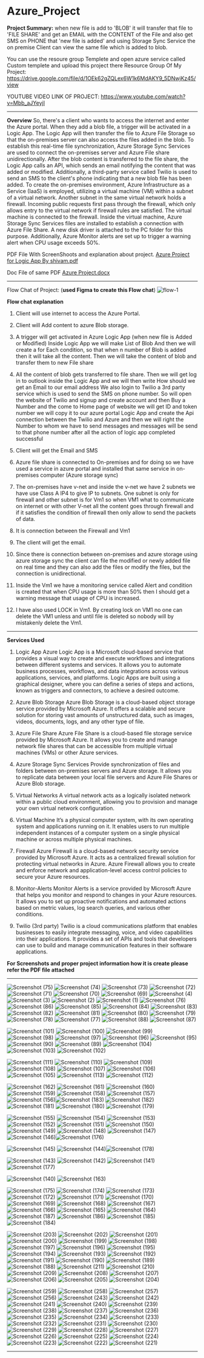 # Azure_Project
**Project Summary:** 
when new file is add to 'BLOB' it will transfer that file to 'FILE SHARE' and get an EMAIL with the CONTENT of the File and also get SMS on PHONE that 'new file is added' and using Storage Sync Service the on premise Client can view the same file which is added to blob.

You can use the resoure group Templete and open azure service called Custom templete and upload this project there
Resource Group Of My Project: https://drive.google.com/file/d/1OEk62gZQLex6W1k6MdAKY9_5DNwjKz45/view


YOUTUBE VIDEO LINK OF PROJECT: https://www.youtube.com/watch?v=Mbb_aJYeyjI

---------------------------------------------------------------------------------------------------------------------------------------------------------------------------------------------------
**Overview**
So, there's a client who wants to access the internet and enter the Azure portal. When they add a blob file, a trigger will be activated in a Logic App. The Logic App will then transfer the file to Azure File Storage so that the on-premises server can also access the files added in the blob. To establish this real-time file synchronization, Azure Storage Sync Services are used to connect the on-premises server and Azure File share unidirectionally.
After the blob content is transferred to the file share, the Logic App calls an API, which sends an email notifying the content that was added or modified. Additionally, a third-party service called Twilio is used to send an SMS to the client's phone indicating that a new blob file has been added.
To create the on-premises environment, Azure Infrastructure as a Service (IaaS) is employed, utilizing a virtual machine (VM) within a subnet of a virtual network. Another subnet in the same virtual network holds a firewall. Incoming public requests first pass through the firewall, which only allows entry to the virtual network if firewall rules are satisfied. The virtual machine is connected to the firewall.
Inside the virtual machine, Azure Storage Sync Services files are installed to establish a connection with Azure File Share. A new disk driver is attached to the PC folder for this purpose. Additionally, Azure Monitor alerts are set up to trigger a warning alert when CPU usage exceeds 50%.

PDF File With ScreenShoots and explanation about project.
[Azure Project for Logic App By shivam.pdf](https://github.com/ShivamPratap2409/Azure_Project/files/13162108/Azure.Project.for.Logic.App.By.shivam.pdf)

Doc File of same PDF
[Azure Project.docx](https://github.com/ShivamPratap2409/Azure_Project/files/13162111/Azure.Project.docx)

--------------------------------------------------------------------------------------------------------------------------------------------------------------------------------------------------




Flow Chat of Project: (__used Figma to create this Flow chat__)
![flow-1](https://github.com/ShivamPratap2409/Azure_Project/assets/140940680/7392ff3a-1511-4b1d-946f-010fe8d48065)




**Flow chat explanation** 

1.	Client will use internet to access the Azure Portal.

2.	Client will Add content to azure Blob storage. 

3.	A trigger will get activated in Azure Logic App (when new file is Added or Modified)
Inside Logic App we will make List of Blob 
And then we will create a for Each condition, so that when n number of Blob is added then it will take all the content.
Then we will take the content of blob and transfer them to new File share 

4.	All the content of blob gets transferred to file share. 
Then we will get log in to outlook inside the Logic App and we will then write How should we get an Email to our email address
We also login to Twilio a 3rd party service which is used to send the SMS on phone number. 
So will open the website of Twilio and signup and create account and then Buy a Number and the come to Home page of website we will get ID and token number we will copy it to our azure portal Logic App and create the Api connection between the Twilio and Azure and then we will right the Number to whom we have to send messages and messages will be send to that phone number after all the action of logic app completed successful 

5.	Client will get the Email and SMS 

6.	Azure file share is connected to On-premises and for doing so we have used a service in azure portal and installed that same service in on-premises computer (Azure storage sync)

7.	The on-premises have v-net and inside the v-net we have 2 subnets we have use Class A IP4 to give IP to subnets.
One subnet is only for firewall and other subnet is for Vm1 so when VM1 what to communicate on internet or with other V-net all the content goes through firewall and if it satisfies the condition of firewall then only allow to send the packets of data.

8.	It is connection between the Firewall and Vm1 

9.	The client will get the email. 

10.	Since there is connection between on-premises and azure storage using azure storage sync the client can file the modified or newly added file on real time and they can also add the files or modify the files, but the connection is unidirectional.

11.	Inside the Vm1 we have a monitoring service called Alert and condition is created that when CPU usage is more than 50% then I should get a warning message that usage of CPU is increased.

12.	I have also used LOCK in Vm1. By creating lock on VM1 no one can delete the VM1 unless and until file is deleted so nobody will by mistakenly delete the Vm1.

-----------------------------------------------------------------------------------------------------------------------------------------------------------------------------------------------------------

**Services Used** 

1. Logic App
Azure Logic App is a Microsoft cloud-based service that provides a visual way to create and execute workflows and integrations between different systems and services. It allows you to automate business processes, workflows, and data integrations across various applications, services, and platforms. Logic Apps are built using a graphical designer, where you can define a series of steps and actions, known as triggers and connectors, to achieve a desired outcome.

2. Azure Blob Storage
Azure Blob Storage is a cloud-based object storage service provided by Microsoft Azure. It offers a scalable and secure solution for storing vast amounts of unstructured data, such as images, videos, documents, logs, and any other type of file.

3. Azure File Share
Azure File Share is a cloud-based file storage service provided by Microsoft Azure. It allows you to create and manage network file shares that can be accessible from multiple virtual machines (VMs) or other Azure services.

4. Azure Storage Sync Services
Provide synchronization of files and folders between on-premises servers and Azure storage. It allows you to replicate data between your local file servers and Azure File Shares or Azure Blob storage.

5. Virtual Networks
A virtual network acts as a logically isolated network within a public cloud environment, allowing you to provision and manage your own virtual network configuration.

6. Virtual Machine
It’s a physical computer system, with its own operating system and applications running on it. It enables users to run multiple independent instances of a computer system on a single physical machine or across multiple physical machines.

7. Firewall
Azure Firewall is a cloud-based network security service provided by Microsoft Azure. It acts as a centralized firewall solution for protecting virtual networks in Azure. Azure Firewall allows you to create and enforce network and application-level access control policies to secure your Azure resources. 

8. Monitor-Alerts
Monitor Alerts is a service provided by Microsoft Azure that helps you monitor and respond to changes in your Azure resources. It allows you to set up proactive notifications and automated actions based on metric values, log search queries, and various other conditions.

9. Twilio (3rd party)
Twilio is a cloud communications platform that enables businesses to easily integrate messaging, voice, and video capabilities into their applications. It provides a set of APIs and tools that developers can use to build and manage communication features in their software applications.


__For Screenshots and proper project information how it is create please refer the PDF file attached__

____________________________________________________________________________________________________________________________________________________________________________________

![Screenshot (75)](https://github.com/ShivamPratap2409/Azure_Project/assets/140940680/fd950ab4-000a-499f-b64f-02c33a35fd8c)
![Screenshot (74)](https://github.com/ShivamPratap2409/Azure_Project/assets/140940680/ffc112a4-e342-4896-8389-aa41f425d528)
![Screenshot (73)](https://github.com/ShivamPratap2409/Azure_Project/assets/140940680/1df05315-05db-47fe-aa24-87042104861c)
![Screenshot (72)](https://github.com/ShivamPratap2409/Azure_Project/assets/140940680/2a9995ee-7f50-4ffd-8a41-c043c0059354)
![Screenshot (71)](https://github.com/ShivamPratap2409/Azure_Project/assets/140940680/0a7a5ca7-3a8a-4384-8bc8-bc309d58b059)
![Screenshot (70)](https://github.com/ShivamPratap2409/Azure_Project/assets/140940680/ac4d1eea-a8db-4ab8-8a68-5af959443d6e)
![Screenshot (69)](https://github.com/ShivamPratap2409/Azure_Project/assets/140940680/420cbac1-7a96-41a4-9952-61a90e47df04)
![Screenshot (4)](https://github.com/ShivamPratap2409/Azure_Project/assets/140940680/56e04d12-8cbf-4d5e-8502-d59e6d7b5ea6)
![Screenshot (3)](https://github.com/ShivamPratap2409/Azure_Project/assets/140940680/a969b32c-cf5e-4c55-8011-81eb25e96905)
![Screenshot (2)](https://github.com/ShivamPratap2409/Azure_Project/assets/140940680/f844455c-e5e7-45a3-8a90-a67c3c09d0b7)
![Screenshot (1)](https://github.com/ShivamPratap2409/Azure_Project/assets/140940680/cabacd7d-f14e-4f68-b9e7-89357b0e2ade)
![Screenshot (76)](https://github.com/ShivamPratap2409/Azure_Project/assets/140940680/55a47cfd-eb00-4349-836c-876afcb81858)
![Screenshot (86)](https://github.com/ShivamPratap2409/Azure_Project/assets/140940680/d05f8939-cda4-49a1-90be-5b3d722d3935)
![Screenshot (85)](https://github.com/ShivamPratap2409/Azure_Project/assets/140940680/70df9ca1-e687-4142-b05f-c6e051872791)
![Screenshot (84)](https://github.com/ShivamPratap2409/Azure_Project/assets/140940680/8dbe4841-b63c-4ce9-a0e7-fb30d870c222)
![Screenshot (83)](https://github.com/ShivamPratap2409/Azure_Project/assets/140940680/cfc22414-67b8-42f4-bc32-230b27fd9941)
![Screenshot (82)](https://github.com/ShivamPratap2409/Azure_Project/assets/140940680/3e05c4bf-38dd-4f90-9db2-7ea6b6346d5c)
![Screenshot (81)](https://github.com/ShivamPratap2409/Azure_Project/assets/140940680/6caf6e97-5d92-4c94-9f54-938775f03974)
![Screenshot (80)](https://github.com/ShivamPratap2409/Azure_Project/assets/140940680/8b60b3ae-0203-4900-afef-7a83f8f64d0b)
![Screenshot (79)](https://github.com/ShivamPratap2409/Azure_Project/assets/140940680/bf5dea2f-fb99-429d-b6f6-818efb18b629)
![Screenshot (78)](https://github.com/ShivamPratap2409/Azure_Project/assets/140940680/4a770c34-3fb3-42b7-927f-77ffca9ad350)
![Screenshot (77)](https://github.com/ShivamPratap2409/Azure_Project/assets/140940680/c36747ef-b1b8-4a45-914c-e489386c69db)
![Screenshot (88)](https://github.com/ShivamPratap2409/Azure_Project/assets/140940680/8ad6774d-2672-4b69-8ce3-0846d4bb99b4)
![Screenshot (87)](https://github.com/ShivamPratap2409/Azure_Project/assets/140940680/cb36c6e7-8092-4bb2-8ba2-091f81a54e5b)


![Screenshot (101)](https://github.com/ShivamPratap2409/Azure_Project/assets/140940680/0dce44fd-5ecd-4f8f-b18a-ebce73ef005b)
![Screenshot (100)](https://github.com/ShivamPratap2409/Azure_Project/assets/140940680/0c4e16e1-c099-4aa3-a829-80fe57a096c1)
![Screenshot (99)](https://github.com/ShivamPratap2409/Azure_Project/assets/140940680/07436e46-bae5-41ab-9536-d266ccfa9ac9)
![Screenshot (98)](https://github.com/ShivamPratap2409/Azure_Project/assets/140940680/c87270dd-48ad-4004-a9f9-44754dc98b4b)
![Screenshot (97)](https://github.com/ShivamPratap2409/Azure_Project/assets/140940680/3792dd09-6a0e-479a-bfc8-8ff09ebb6fe5)
![Screenshot (96)](https://github.com/ShivamPratap2409/Azure_Project/assets/140940680/9c178a34-beaa-4160-9fca-1397b6f9b25a)
![Screenshot (95)](https://github.com/ShivamPratap2409/Azure_Project/assets/140940680/f9c01124-87af-4609-a37d-6e3058e7e45c)
![Screenshot (90)](https://github.com/ShivamPratap2409/Azure_Project/assets/140940680/e8f41705-bc94-49d2-b55a-a46d97a134cf)
![Screenshot (89)](https://github.com/ShivamPratap2409/Azure_Project/assets/140940680/c352e82a-cc30-4654-b4fe-5b300dda4bbe)
![Screenshot (104)](https://github.com/ShivamPratap2409/Azure_Project/assets/140940680/25e82071-0a31-42d2-81b7-3d73effd537f)
![Screenshot (103)](https://github.com/ShivamPratap2409/Azure_Project/assets/140940680/18c5857a-3c53-4881-9222-3b1fbb115fe7)
![Screenshot (102)](https://github.com/ShivamPratap2409/Azure_Project/assets/140940680/6c3c7f62-40a7-4202-967e-ed403798376e)

![Screenshot (111)](https://github.com/ShivamPratap2409/Azure_Project/assets/140940680/91e9cac9-3f91-4a56-8d55-3ff024b30a42)
![Screenshot (110)](https://github.com/ShivamPratap2409/Azure_Project/assets/140940680/747089fe-c933-425c-8ee8-0bde26cb1d96)
![Screenshot (109)](https://github.com/ShivamPratap2409/Azure_Project/assets/140940680/6da30f03-c405-4c8a-9d50-7426cc2d4bcf)
![Screenshot (108)](https://github.com/ShivamPratap2409/Azure_Project/assets/140940680/ad7a4945-5ed6-4474-858c-be664af69762)
![Screenshot (107)](https://github.com/ShivamPratap2409/Azure_Project/assets/140940680/97ba3d4d-caad-4562-bd73-401c1ea0cf19)
![Screenshot (106)](https://github.com/ShivamPratap2409/Azure_Project/assets/140940680/2dd7605f-e1ad-4160-8791-c00804aa7adc)
![Screenshot (105)](https://github.com/ShivamPratap2409/Azure_Project/assets/140940680/8de31864-e1bb-4186-99e3-2f394ca32c70)
![Screenshot (113)](https://github.com/ShivamPratap2409/Azure_Project/assets/140940680/8f768a60-68dd-4221-93b5-18ece1f729b4)
![Screenshot (112)](https://github.com/ShivamPratap2409/Azure_Project/assets/140940680/29c0d1f4-d5d6-4a6f-80dc-e771234345d4)


![Screenshot (162)](https://github.com/ShivamPratap2409/Azure_Project/assets/140940680/7e57c918-767c-4c39-8bd7-fe4be43bbf6a)
![Screenshot (161)](https://github.com/ShivamPratap2409/Azure_Project/assets/140940680/487f8374-01a6-4107-ab36-d78f233d96c0)
![Screenshot (160)](https://github.com/ShivamPratap2409/Azure_Project/assets/140940680/b84867ce-f6ad-4d9e-8f83-98aa3255f64f)
![Screenshot (159)](https://github.com/ShivamPratap2409/Azure_Project/assets/140940680/89d3ceec-93e5-4dc0-bc3a-875770df3ada)
![Screenshot (158)](https://github.com/ShivamPratap2409/Azure_Project/assets/140940680/aedd951d-4785-4c2e-b8d5-82aac1d223a2)
![Screenshot (157)](https://github.com/ShivamPratap2409/Azure_Project/assets/140940680/99770dfe-cb22-4f57-816f-6cf112545b86)
![Screenshot (156)](https://github.com/ShivamPratap2409/Azure_Project/assets/140940680/0d4d4ada-f800-4aa2-87ef-318bbc5d7dd0)![Screenshot (183)](https://github.com/ShivamPratap2409/Azure_Project/assets/140940680/638b1866-9a32-4260-b680-a3937431c045)
![Screenshot (182)](https://github.com/ShivamPratap2409/Azure_Project/assets/140940680/821a274a-e191-441e-9e53-9d382fc3af5c)
![Screenshot (181)](https://github.com/ShivamPratap2409/Azure_Project/assets/140940680/71000c37-0e06-46ff-84d7-75067fe5be70)
![Screenshot (180)](https://github.com/ShivamPratap2409/Azure_Project/assets/140940680/5edeb826-6230-49b4-89b2-0b9e856bca33)
![Screenshot (179)](https://github.com/ShivamPratap2409/Azure_Project/assets/140940680/8b136c9c-4ce7-4742-adfd-7c5c10d99ec3)

![Screenshot (155)](https://github.com/ShivamPratap2409/Azure_Project/assets/140940680/0afa253c-bd4b-46a5-a29f-812a6c67c645)
![Screenshot (154)](https://github.com/ShivamPratap2409/Azure_Project/assets/140940680/581575ec-3657-4ff7-a0ea-46ec13a51cec)
![Screenshot (153)](https://github.com/ShivamPratap2409/Azure_Project/assets/140940680/312160fb-568d-48b5-9d4d-34f77917b568)
![Screenshot (152)](https://github.com/ShivamPratap2409/Azure_Project/assets/140940680/0c8b0d79-68eb-4815-a8a2-4794b55efe0e)
![Screenshot (151)](https://github.com/ShivamPratap2409/Azure_Project/assets/140940680/6a6d7cf5-a8ed-4105-b874-7f1653b366dd)
![Screenshot (150)](https://github.com/ShivamPratap2409/Azure_Project/assets/140940680/2bb80dba-b307-4f90-ae30-30edda4c27c9)
![Screenshot (149)](https://github.com/ShivamPratap2409/Azure_Project/assets/140940680/b852453e-352b-4635-8bcb-1f25770ca1e4)
![Screenshot (148)](https://github.com/ShivamPratap2409/Azure_Project/assets/140940680/7958da8f-f4e4-445e-ad56-2d027361e64e)
![Screenshot (147)](https://github.com/ShivamPratap2409/Azure_Project/assets/140940680/48157f07-63b6-49ff-bf7d-6d604cac39a9)
![Screenshot (146)](https://github.com/ShivamPratap2409/Azure_Project/assets/140940680/d3074bd1-5769-4ba0-8e0e-1a60714e081c)![Screenshot (176)](https://github.com/ShivamPratap2409/Azure_Project/assets/140940680/6fbf2c66-1634-4127-86c6-c8100f810a53)

![Screenshot (145)](https://github.com/ShivamPratap2409/Azure_Project/assets/140940680/1fac91d4-06e7-421b-a5b3-78c53a07805e)
![Screenshot (144)](https://github.com/ShivamPratap2409/Azure_Project/assets/140940680/48ca54f0-a9a7-48c7-b1da-45fe39ba64c9)![Screenshot (178)](https://github.com/ShivamPratap2409/Azure_Project/assets/140940680/8e5617ab-6ef4-48ca-a8f5-7b34b157880d)

![Screenshot (143)](https://github.com/ShivamPratap2409/Azure_Project/assets/140940680/ddd0e36f-ba26-4cd9-a986-8790937b8f3e)
![Screenshot (142)](https://github.com/ShivamPratap2409/Azure_Project/assets/140940680/f67a0764-1586-4a9f-802c-f424df4e39f2)
![Screenshot (141)](https://github.com/ShivamPratap2409/Azure_Project/assets/140940680/df72a4f6-3977-417e-b3fa-b1cd867ca07a)![Screenshot (177)](https://github.com/ShivamPratap2409/Azure_Project/assets/140940680/fe19bd24-8095-491c-9599-90b55f20eaca)

![Screenshot (140)](https://github.com/ShivamPratap2409/Azure_Project/assets/140940680/45095f7e-bb5c-4d96-a7a6-63d9a10662b2)
![Screenshot (163)](https://github.com/ShivamPratap2409/Azure_Project/assets/140940680/ce182fc0-0fd5-45ef-a0bd-d968fed6f746)

![Screenshot (175)](https://github.com/ShivamPratap2409/Azure_Project/assets/140940680/c3540358-c71e-46da-a2f0-651b2d0fb867)
![Screenshot (174)](https://github.com/ShivamPratap2409/Azure_Project/assets/140940680/55b074b1-d174-4743-95e8-4515c34af048)
![Screenshot (173)](https://github.com/ShivamPratap2409/Azure_Project/assets/140940680/8a320eb6-97ac-4845-af1e-e3e978966718)
![Screenshot (172)](https://github.com/ShivamPratap2409/Azure_Project/assets/140940680/2995f8f9-a380-44b3-a248-c82dc1560677)
![Screenshot (171)](https://github.com/ShivamPratap2409/Azure_Project/assets/140940680/b1fb6d87-91b9-4594-8041-3cb991052ac7)
![Screenshot (170)](https://github.com/ShivamPratap2409/Azure_Project/assets/140940680/90da2bf9-b65e-41f7-9411-33e34c8243f5)
![Screenshot (169)](https://github.com/ShivamPratap2409/Azure_Project/assets/140940680/5b53cfa3-4671-4a67-b907-a056f01823c1)
![Screenshot (168)](https://github.com/ShivamPratap2409/Azure_Project/assets/140940680/1f367265-d8fb-4360-8462-075cafc153b5)
![Screenshot (167)](https://github.com/ShivamPratap2409/Azure_Project/assets/140940680/12047c13-8f5f-48f8-9e97-f066cc769b33)
![Screenshot (166)](https://github.com/ShivamPratap2409/Azure_Project/assets/140940680/1e6447a7-7f9e-45a6-b68c-911a2f33e13f)
![Screenshot (165)](https://github.com/ShivamPratap2409/Azure_Project/assets/140940680/02b4c91d-ac4e-46f9-972e-af6430d86196)
![Screenshot (164)](https://github.com/ShivamPratap2409/Azure_Project/assets/140940680/eb42220c-a833-4946-ae4e-e05577aa81a2)
![Screenshot (187)](https://github.com/ShivamPratap2409/Azure_Project/assets/140940680/a9bec5ff-a08f-4bb6-9b0e-22b4893b57c3)
![Screenshot (186)](https://github.com/ShivamPratap2409/Azure_Project/assets/140940680/8ab1fde1-7e03-4ed1-9c50-6d62eef78cb2)
![Screenshot (185)](https://github.com/ShivamPratap2409/Azure_Project/assets/140940680/6d01df50-a242-425e-a44d-8f70b987c920)
![Screenshot (184)](https://github.com/ShivamPratap2409/Azure_Project/assets/140940680/3ef3c71e-727d-4991-b331-81df30424aca)



![Screenshot (203)](https://github.com/ShivamPratap2409/Azure_Project/assets/140940680/c29249a8-542d-4a69-aac9-9617d65948be)
![Screenshot (202)](https://github.com/ShivamPratap2409/Azure_Project/assets/140940680/4a21f3f2-bfb2-433b-a970-b40bf058296b)
![Screenshot (201)](https://github.com/ShivamPratap2409/Azure_Project/assets/140940680/ca03d121-43ac-4e2b-a07c-522815f75de9)
![Screenshot (200)](https://github.com/ShivamPratap2409/Azure_Project/assets/140940680/5e723091-874c-4874-8d16-d0cf51affa00)
![Screenshot (199)](https://github.com/ShivamPratap2409/Azure_Project/assets/140940680/e721a1ac-2dd3-4a46-8837-13fe27d9086e)
![Screenshot (198)](https://github.com/ShivamPratap2409/Azure_Project/assets/140940680/c3d08893-7084-434a-9990-7a44b57a5e84)
![Screenshot (197)](https://github.com/ShivamPratap2409/Azure_Project/assets/140940680/68bbe98b-60c3-4c50-a656-d01e670e6866)
![Screenshot (196)](https://github.com/ShivamPratap2409/Azure_Project/assets/140940680/75e1bc8d-8e0c-4839-80da-100f9e0ad586)
![Screenshot (195)](https://github.com/ShivamPratap2409/Azure_Project/assets/140940680/44dfb0e3-5084-4177-b5fb-1342e4d4dccd)
![Screenshot (194)](https://github.com/ShivamPratap2409/Azure_Project/assets/140940680/e54b243b-e08c-475b-abb7-5afa6061105b)
![Screenshot (193)](https://github.com/ShivamPratap2409/Azure_Project/assets/140940680/fc26e5e1-01c8-4999-96aa-578bb7cc3684)
![Screenshot (192)](https://github.com/ShivamPratap2409/Azure_Project/assets/140940680/08317f8e-ebff-4d31-b6e9-ab4b8dc30224)
![Screenshot (191)](https://github.com/ShivamPratap2409/Azure_Project/assets/140940680/a0b74ef1-765e-4fd1-973d-20ed1a3e14e7)
![Screenshot (190)](https://github.com/ShivamPratap2409/Azure_Project/assets/140940680/085a652f-e1ee-4f07-a8e9-5e872a41ac84)
![Screenshot (189)](https://github.com/ShivamPratap2409/Azure_Project/assets/140940680/9548e2bc-1cf1-47ff-a99c-d62a6511af91)
![Screenshot (188)](https://github.com/ShivamPratap2409/Azure_Project/assets/140940680/058e8b56-a971-4f18-a5b8-5f402fb7c100)
![Screenshot (211)](https://github.com/ShivamPratap2409/Azure_Project/assets/140940680/2931de1d-5572-4f8f-a488-1ac1fe78446c)
![Screenshot (210)](https://github.com/ShivamPratap2409/Azure_Project/assets/140940680/a2712469-f586-47d3-a28b-e2d17cd497e4)
![Screenshot (209)](https://github.com/ShivamPratap2409/Azure_Project/assets/140940680/6f9cb605-af3e-4852-888b-fa92b18c1089)
![Screenshot (208)](https://github.com/ShivamPratap2409/Azure_Project/assets/140940680/8070c5ec-bad7-4dfd-b9d5-b287e494f91e)
![Screenshot (207)](https://github.com/ShivamPratap2409/Azure_Project/assets/140940680/9471e35f-8b57-4c40-8a2b-5de39ef87dfc)
![Screenshot (206)](https://github.com/ShivamPratap2409/Azure_Project/assets/140940680/aabcce25-5bba-41fc-b732-31372562ad6e)
![Screenshot (205)](https://github.com/ShivamPratap2409/Azure_Project/assets/140940680/29c3d960-ae30-4138-a1c7-76f3f45e03b6)
![Screenshot (204)](https://github.com/ShivamPratap2409/Azure_Project/assets/140940680/ebbb9ab8-ebb5-423b-9a8d-0cbe3cc84c22)


![Screenshot (259)](https://github.com/ShivamPratap2409/Azure_Project/assets/140940680/673c4fcb-a10d-4f52-bb63-c1b2c6a67869)
![Screenshot (258)](https://github.com/ShivamPratap2409/Azure_Project/assets/140940680/3f56b42a-3c98-41b0-9f26-cb4b124d78c7)
![Screenshot (257)](https://github.com/ShivamPratap2409/Azure_Project/assets/140940680/700680fb-294b-48d2-b5de-004884ae50a1)
![Screenshot (256)](https://github.com/ShivamPratap2409/Azure_Project/assets/140940680/4a42ab72-915f-41c4-8af5-33a0d4c874ec)
![Screenshot (243)](https://github.com/ShivamPratap2409/Azure_Project/assets/140940680/a8976528-1cbe-4ceb-b9c7-9ec8775ff0c9)
![Screenshot (242)](https://github.com/ShivamPratap2409/Azure_Project/assets/140940680/a114b903-d504-4760-9f46-1188eeb06d15)
![Screenshot (241)](https://github.com/ShivamPratap2409/Azure_Project/assets/140940680/ec0c5196-421d-4bc3-84e7-fb126bfc631b)
![Screenshot (240)](https://github.com/ShivamPratap2409/Azure_Project/assets/140940680/bebaee5d-7ff9-4692-8b36-0d8a2c1e3496)
![Screenshot (239)](https://github.com/ShivamPratap2409/Azure_Project/assets/140940680/e16040dc-b436-42db-8fec-030549eaa74f)
![Screenshot (238)](https://github.com/ShivamPratap2409/Azure_Project/assets/140940680/97423362-d631-468c-8a90-cda973e4d8a4)
![Screenshot (237)](https://github.com/ShivamPratap2409/Azure_Project/assets/140940680/2c926c4a-d574-4503-a36a-649b9f31a94b)
![Screenshot (236)](https://github.com/ShivamPratap2409/Azure_Project/assets/140940680/b374ddc4-5467-445d-8f46-4c0fc0a7c27f)
![Screenshot (235)](https://github.com/ShivamPratap2409/Azure_Project/assets/140940680/ffc8e283-d556-4cea-92aa-b5b4c1caac73)
![Screenshot (234)](https://github.com/ShivamPratap2409/Azure_Project/assets/140940680/daa5ca0c-9540-4ca0-82bf-612dede88f1a)
![Screenshot (233)](https://github.com/ShivamPratap2409/Azure_Project/assets/140940680/a80c138f-d8e2-4b92-9409-2a05210bef56)
![Screenshot (232)](https://github.com/ShivamPratap2409/Azure_Project/assets/140940680/f90102e1-ac55-4732-94f1-8f8184f41bbe)
![Screenshot (231)](https://github.com/ShivamPratap2409/Azure_Project/assets/140940680/7f56bca8-41f1-4b64-acff-bbf3caff71c3)
![Screenshot (230)](https://github.com/ShivamPratap2409/Azure_Project/assets/140940680/0c145c87-9db4-4b5e-af92-14d2bf2b1c26)
![Screenshot (229)](https://github.com/ShivamPratap2409/Azure_Project/assets/140940680/e815597f-40dc-4593-9ca3-c4db2d812f07)
![Screenshot (228)](https://github.com/ShivamPratap2409/Azure_Project/assets/140940680/bbae1d24-71b4-4225-aa67-eb5e4c5b4db9)
![Screenshot (227)](https://github.com/ShivamPratap2409/Azure_Project/assets/140940680/d488672b-a42b-4815-9d97-8fca6c552598)
![Screenshot (226)](https://github.com/ShivamPratap2409/Azure_Project/assets/140940680/3a052ef6-ce5a-459e-8766-9ed0d6a48882)
![Screenshot (225)](https://github.com/ShivamPratap2409/Azure_Project/assets/140940680/16b55c70-d696-4d7d-87d9-4cf93a5fd417)
![Screenshot (224)](https://github.com/ShivamPratap2409/Azure_Project/assets/140940680/65030266-d065-42b9-8eb6-304b65b96651)
![Screenshot (223)](https://github.com/ShivamPratap2409/Azure_Project/assets/140940680/14b8aab1-a03b-42bf-9516-821ed3da58b2)
![Screenshot (222)](https://github.com/ShivamPratap2409/Azure_Project/assets/140940680/2baff81c-7615-4392-b8e4-dc694d7b1b03)
![Screenshot (221)](https://github.com/ShivamPratap2409/Azure_Project/assets/140940680/cb91f656-a5b1-498e-b42b-c8442fb2dc3a)




________________________________________________________________________________________________________________________________________________________________________________________________________






